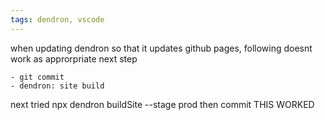 ```yaml
---
tags: dendron, vscode
---
```


when updating dendron so that it updates github pages, following doesnt work as approrpriate next step

	- git commit
	- dendron: site build

  
next tried npx dendron buildSite --stage prod then commit THIS WORKED